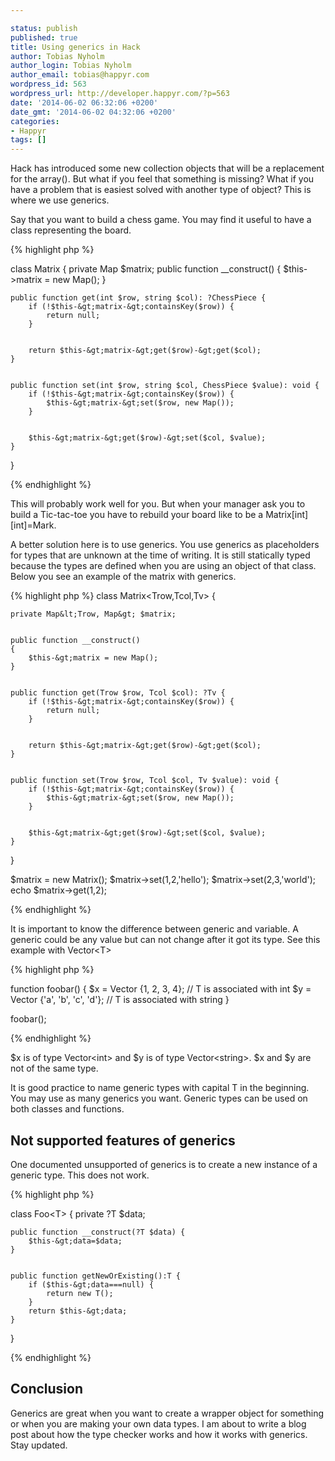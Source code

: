 ```yaml
---

status: publish
published: true
title: Using generics in Hack
author: Tobias Nyholm
author_login: Tobias Nyholm
author_email: tobias@happyr.com
wordpress_id: 563
wordpress_url: http://developer.happyr.com/?p=563
date: '2014-06-02 06:32:06 +0200'
date_gmt: '2014-06-02 04:32:06 +0200'
categories:
- Happyr
tags: []
---
```


Hack has introduced some new collection objects that will be a replacement for the array(). But what if you feel that something is missing? What if you have a problem that is easiest solved with another type of object? This is where we use generics.


Say that you want to build a chess game. You may find it useful to have a class representing the board.


{% highlight php %}


class Matrix {
    private Map $matrix;
    public function __construct()
    {
        $this-&gt;matrix = new Map();
    }


    public function get(int $row, string $col): ?ChessPiece {
        if (!$this-&gt;matrix-&gt;containsKey($row)) {
            return null;
        }


        return $this-&gt;matrix-&gt;get($row)-&gt;get($col);
    }


    public function set(int $row, string $col, ChessPiece $value): void {
        if (!$this-&gt;matrix-&gt;containsKey($row)) {
            $this-&gt;matrix-&gt;set($row, new Map());
        }


        $this-&gt;matrix-&gt;get($row)-&gt;set($col, $value);
    }
}


{% endhighlight %}


This will probably work well for you. But when your manager ask you to build a Tic-tac-toe you have to rebuild your board like to be a Matrix[int][int]=Mark.


A better solution here is to use generics. You use generics as placeholders for types that are unknown at the time of writing. It is still statically typed because the types are defined when you are using an object of that class. Below you see an example of the matrix with generics.


{% highlight php %}
class Matrix&lt;Trow,Tcol,Tv&gt; {


    private Map&lt;Trow, Map&gt; $matrix;


    public function __construct()
    {
        $this-&gt;matrix = new Map();
    }


    public function get(Trow $row, Tcol $col): ?Tv {
        if (!$this-&gt;matrix-&gt;containsKey($row)) {
            return null;
        }


        return $this-&gt;matrix-&gt;get($row)-&gt;get($col);
    }


    public function set(Trow $row, Tcol $col, Tv $value): void {
        if (!$this-&gt;matrix-&gt;containsKey($row)) {
            $this-&gt;matrix-&gt;set($row, new Map());
        }


        $this-&gt;matrix-&gt;get($row)-&gt;set($col, $value);
    }
}


$matrix = new Matrix();
$matrix-&gt;set(1,2,'hello');
$matrix-&gt;set(2,3,'world');
echo $matrix-&gt;get(1,2);


{% endhighlight %}


It is important to know the difference between generic and variable. A generic could be any value but can not change after it got its type. See this example with Vector&lt;T&gt;


{% highlight php %}


function foobar() {
  $x = Vector {1, 2, 3, 4}; // T is associated with int
  $y = Vector {'a', 'b', 'c', 'd'}; // T is associated with string
}


foobar();


{% endhighlight %}


$x is of type Vector&lt;int&gt; and $y is of type Vector&lt;string&gt;. $x and $y are not of the same type.


It is good practice to name generic types with capital T in the beginning. You may use as many generics you want. Generic types can be used on both classes and functions.

<h2>Not supported features of generics</h2>

One documented unsupported of generics is to create a new instance of a generic type. This does not work.


{% highlight php %}


class Foo&lt;T&gt; {
	private ?T $data;


	public function __construct(?T $data) {
		$this-&gt;data=$data;
	}


	public function getNewOrExisting():T {
		if ($this-&gt;data===null) {
			return new T();
		}
		return $this-&gt;data;
	}
}


{% endhighlight %}

<h2>Conclusion</h2>

Generics are great when you want to create a wrapper object for something or when you are making your own data types. I am about to write a blog post about how the type checker works and how it works with generics. Stay updated.

